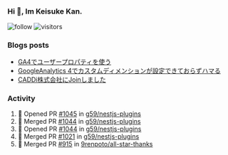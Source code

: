 ### Hi 👋, Im Keisuke Kan.

<!--
**9renpoto/9renpoto** is a ✨ _special_ ✨ repository because its `README.md` (this file) appears on your GitHub profile.

Here are some ideas to get you started:

- 🔭 I’m currently working on ...
- 🌱 I’m currently learning ...
- 👯 I’m looking to collaborate on ...
- 🤔 I’m looking for help with ...
- 💬 Ask me about ...
- 📫 How to reach me: ...
- 😄 Pronouns: ...
- ⚡ Fun fact: ...
-->

![follow](https://img.shields.io/github/followers/9renpoto?label=Follow&style=social)
![visitors](https://komarev.com/ghpvc/?username=9renpoto&label=Profile%20views&color=0e75b6&style=flat)

### Blogs posts

<!-- BLOG-POST-LIST:START -->
- [GA4でユーザープロパティを使う](https://9renpoto.dev/2021/02/21/google-analytics-4-user-properties/)
- [GoogleAnalytics 4でカスタムディメンションが設定できておらずハマる](https://9renpoto.dev/2021/02/13/google-analytics-4/)
- [CADDi株式会社にJoinしました](https://9renpoto.dev/2020/12/05/join/)
<!-- BLOG-POST-LIST:END -->

### Activity

<!--START_SECTION:activity-->
1. 💪 Opened PR [#1045](https://github.com/g59/nestjs-plugins/pull/1045) in [g59/nestjs-plugins](https://github.com/g59/nestjs-plugins)
2. 🎉 Merged PR [#1044](https://github.com/g59/nestjs-plugins/pull/1044) in [g59/nestjs-plugins](https://github.com/g59/nestjs-plugins)
3. 💪 Opened PR [#1044](https://github.com/g59/nestjs-plugins/pull/1044) in [g59/nestjs-plugins](https://github.com/g59/nestjs-plugins)
4. 🎉 Merged PR [#1021](https://github.com/g59/nestjs-plugins/pull/1021) in [g59/nestjs-plugins](https://github.com/g59/nestjs-plugins)
5. 🎉 Merged PR [#915](https://github.com/9renpoto/all-star-thanks/pull/915) in [9renpoto/all-star-thanks](https://github.com/9renpoto/all-star-thanks)
<!--END_SECTION:activity-->

<!--START_SECTION:waka-->
<!--END_SECTION:waka-->